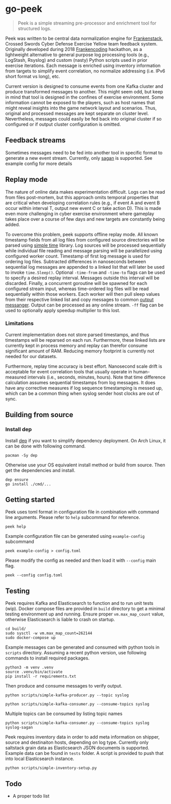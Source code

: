 # go-peek
> Peek is a simple streaming pre-processor and enrichment tool for structured logs. 

Peek was written to be central data normalization engine for [Frankenstack](https://github.com/ccdcoe/frankenstack), Crossed Swords Cyber Defense Exercise Yellow team feedback system. Originally developed during 2018 [Frankencoding](https://github.com/ccdcoe/Frankencoding) hackathon, as a lightweight alternative to general purpose log processing tools (e.g., LogStash, Rsyslog) and custom (nasty) Python scripts used in prior exercise iterations. Each message is enriched using inventory information from targets to simplify event correlation, no normalize addressing (i.e. IPv6 short format vs long), etc.

Current version is designed to consume events from one Kafka cluster and produce transformed messages to another. This might seem odd, but keep in mind that tool is designed in the confines of exercise environment. Some information cannot be exposed to the players, such as host names that might reveal insights into the game network layout and scenarios. Thus, original and processed messages are kept separate on cluster level. Nevertheless, messages could easily be fed back into original cluster if so configured or if output cluster configuration is omitted. 

## Feedback streams

Sometimes messages need to be fed into another tool in specific format to generate a new event stream. Currently, only [sagan](https://github.com/beave/sagan) is supported. See example config for more details

## Replay mode

The nature of online data makes experimentation difficult. Logs can be read from files post-mortem, but this approach omits temporal properties that are critical when developing correlation rules (e.g., if event A and event B occur within interval T, output new event C or take action D). This is made even more challenging in cyber exercise environment where gameplay takes place over a course of few days and new targets are constantly being added.

To overcome this problem, peek supports offline replay mode. All known timestamp fields from all log files from configured source directories will be parsed using [simple time](/pkg/events/simpletime.go) library. Log sources will be processed sequentially while individual file reading and message parsing will be parallelized using configured worker count. Timestamp of first log message is used for ordering log files. Subtracted differences in nanoseconds between sequential log messages are appended to a linked list that will later be used to invoke `time.Sleep()`. Optional `-time-from` and `-time-to` flags can be used to specify a desired replay interval. Messages outside this interval will be discarded. Finally, a concurrent goroutine will be spawned for each configured stream input, whereas time-ordered log files will be read sequentially within those workers. Each worker will then pull sleep values from their respective linked list and copy messages to common [output messanger](/internal/types/message.go). Output can be processed as any online stream. `-ff` flag can be used to optionally apply speedup multiplier to this lost.

### Limitations

Current implementation does not store parsed timestamps, and thus timestamps will be reparsed on each run. Furthermore, these linked lists are currently kept in process memory and replay can therefor consume significant amount of RAM. Reducing memory footprint is currently not needed for our datasets.

Furthermore, replay time accuracy is best effort. Nanosecond scale drift is acceptable for event correlation tools that usually operate in human-measured intervals (i.e., seconds, minutes, hours). Note that time difference calculation assumes sequential timestamps from log messages. It does have any corrective measures if log sequence timestamping is messed up, which can be a common thing when syslog sender host clocks are out of sync.

## Building from source

### Install dep

Install [dep](https://golang.github.io/dep/docs/installation.html) if you want to simplify dependency deployment. On Arch Linux, it can be done with following command.

```
pacman -Sy dep
```

Otherwise use your OS equivalent install method or build from source. Then get the dependencies and install.

```
dep ensure
go install ./cmd/...
```

## Getting started

Peek uses toml format in configuration file in combination with command line arguments. Please refer to `help` subcommand for reference.

```
peek help
```

Example configuration file can be generated using `example-config` subcommand

```
peek example-config > config.toml
```

Please modify the config as needed and then load it with `--config` main flag.

```
peek --config config.toml
```

## Testing

Peek requires Kafka and Elasticsearch to function and to run unit tests (wip). Docker compose files are provided in `build` directory to get a minimal testing environment up and running. Ensure proper `vm.max_map_count` value, otherwise Elasticsearch is liable to crash on startup.

```
cd build/
sudo sysctl -w vm.max_map_count=262144
sudo docker-compose up
```

Example messages can be generated and consumed with python tools in `scripts` directory. Assuming a recent python version, use following commands to install required packages.

```
python3 -m venv .venv
source .venv/bin/activate
pip install -r requirements.txt
```

Then produce and consume messages to verify output.

```
python scripts/simple-kafka-producer.py --topic syslog
```

```
python scripts/simple-kafka-consumer.py --consume-topics syslog
```

Multiple topics can be consumed by listing topic names

```
python scripts/simple-kafka-consumer.py --consume-topics syslog syslog-sagan
```

Peek requires inventory data in order to add meta information on shipper, source and destinaiton hosts, depending on log type. Currently only saltstack grain data as Elasticsearch JSON documents is supported. Example data can be found in `tests` folder. A script is provided to push that into local Elasticsearch instance.

```
python scripts/simple-inventory-setup.py
```

## Todo

* A proper todo list
